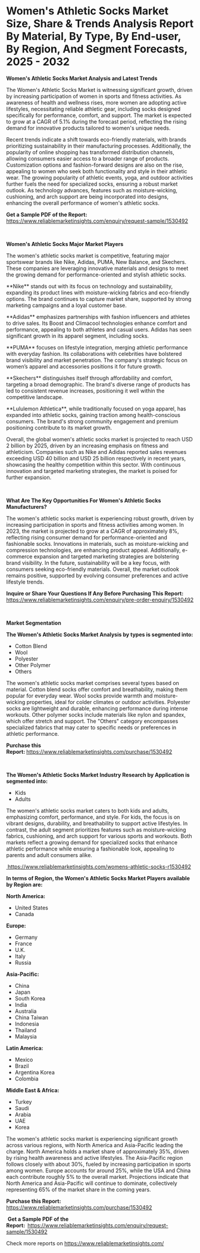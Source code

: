 <p><h1>Women's Athletic Socks Market Size, Share & Trends Analysis Report By Material, By Type, By End-user, By Region, And Segment Forecasts, 2025 - 2032</h1></p><p><strong>Women's Athletic Socks Market Analysis and Latest Trends</strong></p>
<p><p>The Women's Athletic Socks Market is witnessing significant growth, driven by increasing participation of women in sports and fitness activities. As awareness of health and wellness rises, more women are adopting active lifestyles, necessitating reliable athletic gear, including socks designed specifically for performance, comfort, and support. The market is expected to grow at a CAGR of 5.1% during the forecast period, reflecting the rising demand for innovative products tailored to women's unique needs.</p><p>Recent trends indicate a shift towards eco-friendly materials, with brands prioritizing sustainability in their manufacturing processes. Additionally, the popularity of online shopping has transformed distribution channels, allowing consumers easier access to a broader range of products. Customization options and fashion-forward designs are also on the rise, appealing to women who seek both functionality and style in their athletic wear. The growing popularity of athletic events, yoga, and outdoor activities further fuels the need for specialized socks, ensuring a robust market outlook. As technology advances, features such as moisture-wicking, cushioning, and arch support are being incorporated into designs, enhancing the overall performance of women's athletic socks.</p></p>
<p><strong>Get a Sample PDF of the Report:&nbsp;</strong> <a href="https://www.reliablemarketinsights.com/enquiry/request-sample/1530492?utm_campaign=2221&utm_medium=2&utm_source=Github&utm_content=ia&utm_term=04042025&utm_id=womens-athletic-socks">https://www.reliablemarketinsights.com/enquiry/request-sample/1530492</a></p>
<p>&nbsp;</p>
<p><strong>Women's Athletic Socks Major Market Players</strong></p>
<p><p>The women's athletic socks market is competitive, featuring major sportswear brands like Nike, Adidas, PUMA, New Balance, and Skechers. These companies are leveraging innovative materials and designs to meet the growing demand for performance-oriented and stylish athletic socks.</p><p>**Nike** stands out with its focus on technology and sustainability, expanding its product lines with moisture-wicking fabrics and eco-friendly options. The brand continues to capture market share, supported by strong marketing campaigns and a loyal customer base.</p><p>**Adidas** emphasizes partnerships with fashion influencers and athletes to drive sales. Its Boost and Climacool technologies enhance comfort and performance, appealing to both athletes and casual users. Adidas has seen significant growth in its apparel segment, including socks.</p><p>**PUMA** focuses on lifestyle integration, merging athletic performance with everyday fashion. Its collaborations with celebrities have bolstered brand visibility and market penetration. The company's strategic focus on women’s apparel and accessories positions it for future growth.</p><p>**Skechers** distinguishes itself through affordability and comfort, targeting a broad demographic. The brand's diverse range of products has led to consistent revenue increases, positioning it well within the competitive landscape.</p><p>**Lululemon Athletica**, while traditionally focused on yoga apparel, has expanded into athletic socks, gaining traction among health-conscious consumers. The brand's strong community engagement and premium positioning contribute to its market growth.</p><p>Overall, the global women's athletic socks market is projected to reach USD 2 billion by 2025, driven by an increasing emphasis on fitness and athleticism. Companies such as Nike and Adidas reported sales revenues exceeding USD 40 billion and USD 25 billion respectively in recent years, showcasing the healthy competition within this sector. With continuous innovation and targeted marketing strategies, the market is poised for further expansion.</p></p>
<p>&nbsp;</p>
<p><strong>What Are The Key Opportunities For Women's Athletic Socks Manufacturers?</strong></p>
<p><p>The women's athletic socks market is experiencing robust growth, driven by increasing participation in sports and fitness activities among women. In 2023, the market is projected to grow at a CAGR of approximately 8%, reflecting rising consumer demand for performance-oriented and fashionable socks. Innovations in materials, such as moisture-wicking and compression technologies, are enhancing product appeal. Additionally, e-commerce expansion and targeted marketing strategies are bolstering brand visibility. In the future, sustainability will be a key focus, with consumers seeking eco-friendly materials. Overall, the market outlook remains positive, supported by evolving consumer preferences and active lifestyle trends.</p></p>
<p><strong>Inquire or Share Your Questions If Any Before Purchasing This Report:</strong> <a href="https://www.reliablemarketinsights.com/enquiry/pre-order-enquiry/1530492?utm_campaign=2221&utm_medium=2&utm_source=Github&utm_content=ia&utm_term=04042025&utm_id=womens-athletic-socks">https://www.reliablemarketinsights.com/enquiry/pre-order-enquiry/1530492</a></p>
<p>&nbsp;</p>
<p><strong>Market Segmentation</strong></p>
<p><strong>The Women's Athletic Socks Market Analysis by types is segmented into:</strong></p>
<p><ul><li>Cotton Blend</li><li>Wool</li><li>Polyester</li><li>Other Polymer</li><li>Others</li></ul></p>
<p><p>The women's athletic socks market comprises several types based on material. Cotton blend socks offer comfort and breathability, making them popular for everyday wear. Wool socks provide warmth and moisture-wicking properties, ideal for colder climates or outdoor activities. Polyester socks are lightweight and durable, enhancing performance during intense workouts. Other polymer socks include materials like nylon and spandex, which offer stretch and support. The "Others" category encompasses specialized fabrics that may cater to specific needs or preferences in athletic performance.</p></p>
<p><strong>Purchase this Report:&nbsp;</strong><a href="https://www.reliablemarketinsights.com/purchase/1530492?utm_campaign=2221&utm_medium=2&utm_source=Github&utm_content=ia&utm_term=04042025&utm_id=womens-athletic-socks">https://www.reliablemarketinsights.com/purchase/1530492</a></p>
<p>&nbsp;</p>
<p><strong>The Women's Athletic Socks Market Industry Research by Application is segmented into:</strong></p>
<p><ul><li>Kids</li><li>Adults</li></ul></p>
<p><p>The women's athletic socks market caters to both kids and adults, emphasizing comfort, performance, and style. For kids, the focus is on vibrant designs, durability, and breathability to support active lifestyles. In contrast, the adult segment prioritizes features such as moisture-wicking fabrics, cushioning, and arch support for various sports and workouts. Both markets reflect a growing demand for specialized socks that enhance athletic performance while ensuring a fashionable look, appealing to parents and adult consumers alike.</p></p>
<p><a href="https://www.reliablemarketinsights.com/womens-athletic-socks-r1530492?utm_campaign=2221&utm_medium=2&utm_source=Github&utm_content=ia&utm_term=04042025&utm_id=womens-athletic-socks">&nbsp;https://www.reliablemarketinsights.com/womens-athletic-socks-r1530492</a></p>
<p><strong>In terms of Region, the Women's Athletic Socks Market Players available by Region are:</strong></p>
<p>
    <p> <strong> North America: </strong>
        <ul>
            <li>United States</li>
            <li>Canada</li>
        </ul>
        </p> 
    <p> <strong> Europe: </strong>
        <ul>
            <li>Germany</li>
            <li>France</li>
            <li>U.K.</li>
            <li>Italy</li>
            <li>Russia</li>
        </ul>
        </p> 
    <p> <strong> Asia-Pacific: </strong>
        <ul>
            <li>China</li>
            <li>Japan</li>
            <li>South Korea</li>
            <li>India</li>
            <li>Australia</li>
            <li>China Taiwan</li>
            <li>Indonesia</li>
            <li>Thailand</li>
            <li>Malaysia</li>
        </ul>
        </p> 
    <p> <strong> Latin America: </strong>
        <ul>
            <li>Mexico</li>
            <li>Brazil</li>
            <li>Argentina Korea</li>
            <li>Colombia</li>
        </ul>
        </p> 
    <p> <strong> Middle East & Africa: </strong>
        <ul>
            <li>Turkey</li>
            <li>Saudi</li>
            <li>Arabia</li>
            <li>UAE</li>
            <li>Korea</li>
        </ul>
    </p>
    </p>
<p><p>The women's athletic socks market is experiencing significant growth across various regions, with North America and Asia-Pacific leading the charge. North America holds a market share of approximately 35%, driven by rising health awareness and active lifestyles. The Asia-Pacific region follows closely with about 30%, fueled by increasing participation in sports among women. Europe accounts for around 25%, while the USA and China each contribute roughly 5% to the overall market. Projections indicate that North America and Asia-Pacific will continue to dominate, collectively representing 65% of the market share in the coming years.</p></p>
<p><strong>Purchase this Report: </strong><a href="https://www.reliablemarketinsights.com/purchase/1530492?utm_campaign=2221&utm_medium=2&utm_source=Github&utm_content=ia&utm_term=04042025&utm_id=womens-athletic-socks">https://www.reliablemarketinsights.com/purchase/1530492</a></p>
<p>&nbsp;<strong>Get a Sample PDF of the Report:&nbsp;&nbsp;</strong><a href="https://www.reliablemarketinsights.com/enquiry/request-sample/1530492?utm_campaign=2221&utm_medium=2&utm_source=Github&utm_content=ia&utm_term=04042025&utm_id=womens-athletic-socks">https://www.reliablemarketinsights.com/enquiry/request-sample/1530492</a></p>
<p><strong></strong></p>
<p>Check more reports on <a href="https://www.reliablemarketinsights.com/?utm_campaign=2221&utm_medium=2&utm_source=Github&utm_content=ia&utm_term=04042025&utm_id=womens-athletic-socks">https://www.reliablemarketinsights.com/</a></p>